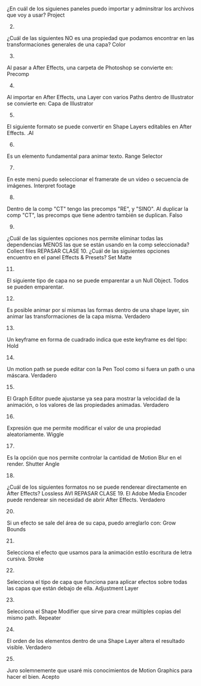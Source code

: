 ¿En cuál de los siguienes paneles puedo importar y adminsitrar los archivos que voy a usar?
Project

2.
¿Cuál de las siguientes NO es una propiedad que podamos encontrar en las transformaciones generales de una capa?
Color

3.
Al pasar a After Effects, una carpeta de Photoshop se convierte en:
Precomp

4.
Al importar en After Effects, una Layer con varios Paths dentro de Illustrator se convierte en:
Capa de Illustrator

5.
El siguiente formato se puede convertir en Shape Layers editables en After Effects.
.AI

6.
Es un elemento fundamental para animar texto.
Range Selector

7.
En este menú puedo seleccionar el framerate de un video o secuencia de imágenes.
Interpret footage

8.
Dentro de la comp "CT" tengo las precomps "RE", y "SINO". Al duplicar la comp "CT", las precomps que tiene adentro también se duplican.
Falso

9.
¿Cuál de las siguientes opciones nos permite eliminar todas las dependencias MENOS las que se están usando en la comp seleccionada?
Collect files
REPASAR CLASE
10.
¿Cuál de las siguientes opciones encuentro en el panel Effects & Presets?
Set Matte

11.
El siguiente tipo de capa no se puede emparentar a un Null Object.
Todos se pueden emparentar.

12.
Es posible animar por sí mismas las formas dentro de una shape layer, sin animar las transformaciones de la capa misma.
Verdadero

13.
Un keyframe en forma de cuadrado indica que este keyframe es del tipo:
Hold

14.
Un motion path se puede editar con la Pen Tool como si fuera un path o una máscara.
Verdadero

15.
El Graph Editor puede ajustarse ya sea para mostrar la velocidad de la animación, o los valores de las propiedades animadas.
Verdadero

16.
Expresión que me permite modificar el valor de una propiedad aleatoriamente.
Wiggle

17.
Es la opción que nos permite controlar la cantidad de Motion Blur en el render.
Shutter Angle

18.
¿Cuál de los siguientes formatos no se puede renderear directamente en After Effects?
Lossless AVI
REPASAR CLASE
19.
El Adobe Media Encoder puede renderear sin necesidad de abrir After Effects.
Verdadero

20.
Si un efecto se sale del área de su capa, puedo arreglarlo con:
Grow Bounds

21.
Selecciona el efecto que usamos para la animación estilo escritura de letra cursiva.
Stroke

22.
Selecciona el tipo de capa que funciona para aplicar efectos sobre todas las capas que están debajo de ella.
Adjustment Layer

23.
Selecciona el Shape Modifier que sirve para crear múltiples copias del mismo path.
Repeater

24.
El orden de los elementos dentro de una Shape Layer altera el resultado visible.
Verdadero

25.
Juro solemnemente que usaré mis conocimientos de Motion Graphics para hacer el bien.
Acepto
